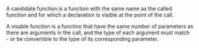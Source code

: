 A candidate function is a function with the same name as the called
function and for which a declaration is visible at the point of the
call.

A visable function is a functino that have the same number of
parameters as there are arguments in the call, and the type of each
argument must match - or be convertible to the type of its
corresponding parameter.